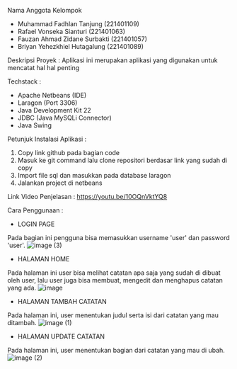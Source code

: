 Nama Anggota Kelompok
- Muhammad Fadhlan Tanjung (221401109)
- Rafael Vonseka Sianturi (221401063)
- Fauzan Ahmad Zidane Surbakti (221401057)
- Briyan Yehezkhiel Hutagalung (221401089)

Deskripsi Proyek :
Aplikasi ini merupakan aplikasi yang digunakan untuk mencatat hal hal penting

Techstack :
- Apache Netbeans (IDE)
- Laragon (Port 3306)
- Java Development Kit 22
- JDBC (Java MySQLi Connector)
- Java Swing

Petunjuk Instalasi Aplikasi :
1. Copy link github pada bagian code
2. Masuk ke git command lalu clone repositori berdasar link yang sudah di copy
3. Import file sql dan masukkan pada database laragon
4. Jalankan project di netbeans


Link Video Penjelasan :
https://youtu.be/10OQnVktYQ8

Cara Penggunaan :

  + LOGIN PAGE
       
  Pada bagian ini pengguna bisa memasukkan username 'user' dan password 'user'.
  ![image (3)](https://github.com/narwha10/UAS_PBO_NA/assets/114417476/66cfb5cc-d81e-479c-9940-293e79019741)

  + HALAMAN HOME
    
  Pada halaman ini user bisa melihat catatan apa saja yang sudah di dibuat oleh user, lalu user juga bisa membuat, mengedit dan menghapus catatan yang ada.
  ![image](https://github.com/narwha10/UAS_PBO_NA/assets/114417476/320846cf-416a-418d-8420-b459dc180ddd)

  + HALAMAN TAMBAH CATATAN
    
  Pada halaman ini, user menentukan judul serta isi dari catatan yang mau ditambah.
  ![image (1)](https://github.com/narwha10/UAS_PBO_NA/assets/114417476/da797da2-b4cb-4f67-9fc2-bc86c01911fd)

  + HALAMAN UPDATE CATATAN
    
  Pada halaman ini, user menentukan bagian dari catatan yang mau di ubah.
  ![image (2)](https://github.com/narwha10/UAS_PBO_NA/assets/114417476/df759251-b2d0-40fa-adc5-58ed13f88a9c)


